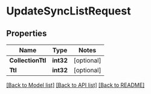# UpdateSyncListRequest

## Properties
Name | Type | Notes
------------ | ------------- | -------------
**CollectionTtl** | **int32** | [optional] 
**Ttl** | **int32** | [optional] 

[[Back to Model list]](../README.md#documentation-for-models) [[Back to API list]](../README.md#documentation-for-api-endpoints) [[Back to README]](../README.md)


